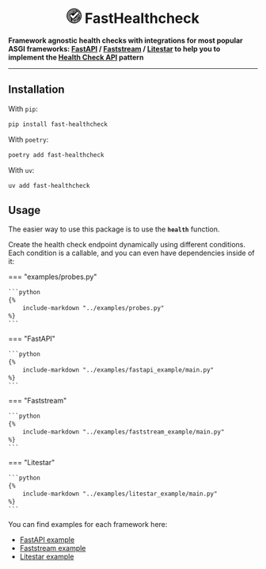 <h1 align="center" style="vertical-align: middle;">
  <img src="./img/black.svg" width="30"> <strong>FastHealthcheck</strong>
</h1>

<b>Framework agnostic health checks with integrations for most popular ASGI frameworks: [FastAPI](https://github.com/fastapi/fastapi) / [Faststream](https://github.com/airtai/faststream) / [Litestar](https://github.com/litestar-org/litestar) to help you to implement the [Health Check API](https://microservices.io/patterns/observability/health-check-api.html) pattern</b>

---

## Installation

With `pip`:
```bash
pip install fast-healthcheck
```

With `poetry`:
```bash
poetry add fast-healthcheck
```

With `uv`:
```bash
uv add fast-healthcheck
```

## Usage

The easier way to use this package is to use the **`health`** function.

Create the health check endpoint dynamically using different conditions.
Each condition is a callable, and you can even have dependencies inside of it:

=== "examples/probes.py"

    ```python
    {%
        include-markdown "../examples/probes.py"
    %}
    ```

=== "FastAPI"

    ```python
    {%
        include-markdown "../examples/fastapi_example/main.py"
    %}
    ```

=== "Faststream"

    ```python
    {%
        include-markdown "../examples/faststream_example/main.py"
    %}
    ```

=== "Litestar"

    ```python
    {%
        include-markdown "../examples/litestar_example/main.py"
    %}
    ```

You can find examples for each framework here:

- [FastAPI example](./examples/fastapi_example)
- [Faststream example](./examples/faststream_example)
- [Litestar example](./examples/litestar_example)
